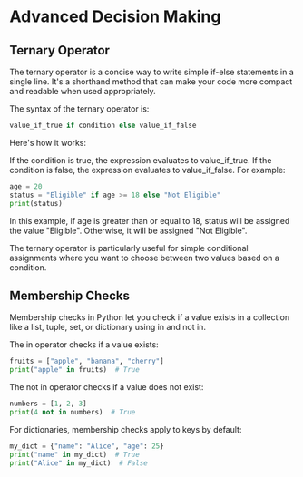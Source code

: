 # Advanced Decision Making

## Ternary Operator

The ternary operator is a concise way to write simple if-else statements in a single line. It's a shorthand method that can make your code more compact and readable when used appropriately.

The syntax of the ternary operator is:
```python
value_if_true if condition else value_if_false
```
Here's how it works:

If the condition is true, the expression evaluates to value_if_true.
If the condition is false, the expression evaluates to value_if_false.
For example:
```python
age = 20
status = "Eligible" if age >= 18 else "Not Eligible"
print(status)
```
In this example, if age is greater than or equal to 18, status will be assigned the value "Eligible". Otherwise, it will be assigned "Not Eligible".

The ternary operator is particularly useful for simple conditional assignments where you want to choose between two values based on a condition.

## Membership Checks

Membership checks in Python let you check if a value exists in a collection like a list, tuple, set, or dictionary using in and not in.

The in operator checks if a value exists:
```python
fruits = ["apple", "banana", "cherry"]
print("apple" in fruits)  # True
```
The not in operator checks if a value does not exist:
```python
numbers = [1, 2, 3]
print(4 not in numbers)  # True
```
For dictionaries, membership checks apply to keys by default:
```python
my_dict = {"name": "Alice", "age": 25}
print("name" in my_dict)  # True
print("Alice" in my_dict)  # False
```

